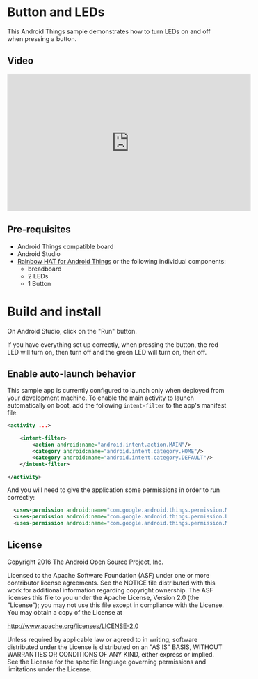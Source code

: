 
# Button and LEDs

This Android Things sample demonstrates how to turn LEDs on and off when pressing a button.

## Video

<iframe width="560" height="315" src="https://www.youtube.com/embed/BUid3QG0m7s" frameborder="0" allow="accelerometer; autoplay; encrypted-media; gyroscope; picture-in-picture" allowfullscreen></iframe>

## Pre-requisites

- Android Things compatible board
- Android Studio
- [Rainbow HAT for Android Things](https://shop.pimoroni.com/products/rainbow-hat-for-android-things) or the following individual components: 
    - breadboard
     - 2 LEDs
    - 1 Button
   

# Build and install

On Android Studio, click on the "Run" button.

If you have everything set up correctly, when pressing the button, the red LED will turn on, then turn off and the green LED will turn on, then off.

## Enable auto-launch behavior

This sample app is currently configured to launch only when deployed from your
development machine. To enable the main activity to launch automatically on boot,
add the following `intent-filter` to the app's manifest file:

```xml
<activity ...>

    <intent-filter>
        <action android:name="android.intent.action.MAIN"/>
        <category android:name="android.intent.category.HOME"/>
        <category android:name="android.intent.category.DEFAULT"/>
    </intent-filter>

</activity>
```

And you will need to give the application some permissions in order to run correctly:
```xml
  <uses-permission android:name="com.google.android.things.permission.MANAGE_INPUT_DRIVERS" />
  <uses-permission android:name="com.google.android.things.permission.USE_PERIPHERAL_IO" />
  <uses-permission android:name="com.google.android.things.permission.MANAGE_BLUETOOTH" />
```

## License
Copyright 2016 The Android Open Source Project, Inc.

Licensed to the Apache Software Foundation (ASF) under one or more contributor
license agreements.  See the NOTICE file distributed with this work for
additional information regarding copyright ownership.  The ASF licenses this
file to you under the Apache License, Version 2.0 (the "License"); you may not
use this file except in compliance with the License.  You may obtain a copy of
the License at

  http://www.apache.org/licenses/LICENSE-2.0

Unless required by applicable law or agreed to in writing, software
distributed under the License is distributed on an "AS IS" BASIS, WITHOUT
WARRANTIES OR CONDITIONS OF ANY KIND, either express or implied.  See the
License for the specific language governing permissions and limitations under
the License.
